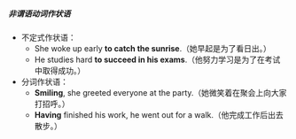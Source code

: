 ##### 非谓语动词作状语
- 不定式作状语：
	- She woke up early **to catch the sunrise**.（她早起是为了看日出。）
	- He studies hard **to succeed in his exams**.（他努力学习是为了在考试中取得成功。）
- 分词作状语：
	- **Smiling**, she greeted everyone at the party.（她微笑着在聚会上向大家打招呼。）
	- **Having** finished his work, he went out for a walk.（他完成工作后出去散步。）
